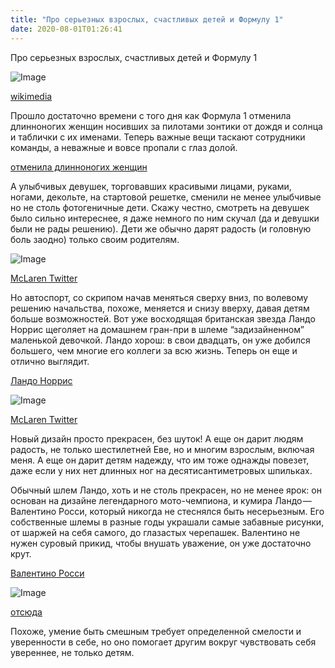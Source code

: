 ```yaml
---
title: "Про серьезных взрослых, счастливых детей и Формулу 1"
date: 2020-08-01T01:26:41
---
```


Про серьезных взрослых, счастливых детей и Формулу 1

![Image](https://cdn-images-1.medium.com/max/1200/1*z6i15YIdunhHQsuf-krL3Q.jpeg)

[wikimedia](https://commons.wikimedia.org/wiki/File:Grid_girl_being_photographed_-_Paul_Di_Resta_%2827860699676%29.jpg)

Прошло достаточно времени с того дня как Формула 1 отменила длинноногих женщин носивших за пилотами зонтики от дождя и солнца и таблички с их именами. Теперь важные вещи таскают сотрудники команды, а неважные и вовсе пропали с глаз долой.

[отменила длинноногих женщин](https://www.gazeta.ru/sport/2018/02/01/a_11633797.shtml)

А улыбчивых девушек, торговавших красивыми лицами, руками, ногами, декольте, на стартовой решетке, сменили не менее улыбчивые но не столь фотогеничные дети. Скажу честно, смотреть на девушек было сильно интереснее, я даже немного по ним скучал (да и девушки были не рады решению). Дети же обычно дарят радость (и головную боль заодно) только своим родителям.

![Image](https://cdn-images-1.medium.com/max/800/1*2LkXaE_T033tyk-Tk52xhA.jpeg)

[McLaren Twitter](https://twitter.com/McLarenF1/status/1288825841930186757)

Но автоспорт, со скрипом начав меняться сверху вниз, по волевому решению начальства, похоже, меняется и снизу вверху, давая детям больше возможностей. Вот уже восходящая британская звезда Ландо Норрис щеголяет на домашнем гран-при в шлеме “задизайненном” маленькой девочкой. Ландо хорош: в свои двадцать, он уже добился большего, чем многие его коллеги за всю жизнь. Теперь он еще и отлично выглядит.

[Ландо Норрис](https://ru.wikipedia.org/wiki/Норрис,_Ландо)

![Image](https://cdn-images-1.medium.com/max/800/1*6HsMLl70ksybOBdogP5qtA.jpeg)

[McLaren Twitter](https://twitter.com/McLarenF1/status/1288825841930186757)

Новый дизайн просто прекрасен, без шуток! А еще он дарит людям радость, не только шестилетней Еве, но и многим взрослым, включая меня. А еще он дарит детям надежду, что им тоже однажды повезет, даже если у них нет длинных ног на десятисантиметровых шпильках.

Обычный шлем Ландо, хоть и не столь прекрасен, но не менее ярок: он основан на дизайне легендарного мото-чемпиона, и кумира Ландо — Валентино Росси, который никогда не стеснялся быть несерьезным. Его собственные шлемы в разные годы украшали самые забавные рисунки, от шаржей на себя самого, до глазастых черепашек. Валентино не нужен суровый прикид, чтобы внушать уважение, он уже достаточно крут.

[Валентино Росси](https://ru.wikipedia.org/wiki/Росси,_Валентино)

![Image](https://cdn-images-1.medium.com/max/800/1*ylv4sddLpjg_shPOPIKQXA.jpeg)

[отсюда](https://www.pxfuel.com/en/free-photo-jlvrv)

Похоже, умение быть смешным требует определенной смелости и уверенности в себе, но оно помогает другим вокруг чувствовать себя увереннее, не только детям.
